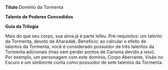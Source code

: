 **Titulo**:Domínio da Tormenta

**Talento de Poderes Concedidos**

**Guia da Trilogia**

 Mais do que seu corpo, sua alma já é parte lefeu. Pré-requisitos: um talento da Tormenta, devoto de Aharadak. Benefício: ao calcular o efeito de talentos da Tormenta, você é considerado possuidor de três talentos da Tormenta adicionais (mas sem perder pontos de Carisma devido a isso). Por exemplo, um personagem com este domínio, Corpo Aberrante, Visão no Escuro e um simbionte conta como possuidor de sete talentos da Tormenta.